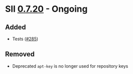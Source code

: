 # Sll [0.7.20] - Ongoing

## Added

- Tests ([#285])

## Removed

- Deprecated `apt-key` is no longer used for repository keys

[0.7.20]: https://github.com/sl-lang/sll/compare/sll-v0.7.19...main
[#285]: https://github.com/sl-lang/sll/issues/285
